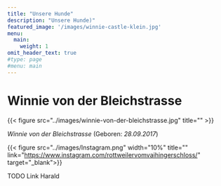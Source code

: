```yaml
---
title: "Unsere Hunde"
description: "Unsere Hunde)"
featured_image: '/images/winnie-castle-klein.jpg'
menu:
  main:
    weight: 1
omit_header_text: true
#type: page
#menu: main
---
```


# Winnie von der Bleichstrasse

{{< figure src="../images/winnie-von-der-bleichstrasse.jpg" title="" >}}  

_Winnie von der Bleichstrasse_ (Geboren: _28.09.2017_)

{{< figure src="../images/Instagram.png" width="10%" title="" link="https://www.instagram.com/rottweilervomvaihingerschloss/"  target="_blank">}}

TODO Link Harald 